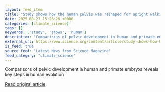 ```yaml
---
layout: feed_item
title: "Study shows how the human pelvis was reshaped for upright walking"
date: 2025-08-27 15:26:26 +0000
categories: [climate_science]
tags: []
keywords: ['study', 'shows', 'human']
description: "Comparisons of pelvic development in human and primate embryos reveals key steps in human evolution"
external_url: https://www.science.org/content/article/study-shows-how-human-pelvis-was-reshaped-upright-walking
is_feed: true
source_feed: "Latest News from Science Magazine"
feed_category: "climate_science"
---
```


Comparisons of pelvic development in human and primate embryos reveals key steps in human evolution

[Read original article](https://www.science.org/content/article/study-shows-how-human-pelvis-was-reshaped-upright-walking)
